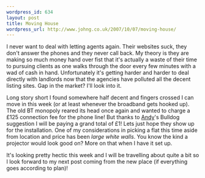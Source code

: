 ```yaml
--- 
wordpress_id: 634
layout: post
title: Moving House
wordpress_url: http://www.johng.co.uk/2007/10/07/moving-house/
---
```

I never want to deal with letting agents again. Their websites suck, they don't answer the phones and they never call back. My theory is they are making so much money hand over fist that it's actually a waste of their time to pursuing clients as one walks through the door every few minutes with a wad of cash in hand. Unfortunately it's getting harder and harder to deal directly with landlords now that the agencies have polluted all the decent listing sites. Gap in the market? I'll look into it.

Long story short I found somewhere half decent and fingers crossed I can move in this week (or at least whenever the broadband gets hooked up). The old BT monopoly reared its head once again and wanted to charge a £125 connection fee for the phone line! But thanks to <a href="http://www.gambituk.com/2007/09/26/back-on-the-net/">Andy</a>'s Bulldog suggestion I will be paying a grand total of £1! Lets just hope they show up for the installation. One of my considerations in picking a flat this time aside from location and price has been <em>large white walls</em>. You know the kind a projector would look good on? More on that when I have it set up.

It's looking pretty hectic this week and I will be travelling about quite a bit so I look forward to my next post coming from the new place (if everything goes according to plan)!
